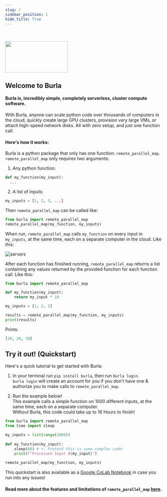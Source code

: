 ```yaml
---
slug: /
sidebar_position: 1
hide_title: True
---
```


<br></br>
<img src="/img/logo-2.png" width="200" height="100"/>

## Welcome to Burla

#### Burla is, incredibly simple, completely serverless, cluster compute software.

With Burla, anyone can scale python code over thousands of computers in the cloud, quickly create large GPU clusters, provision very large VMs, or attach high-speed network disks. All with zero setup, and just one function call.

#### Here's how it works:

Burla is a python package that only has one function: `remote_parallel_map`.  
`remote_parallel_map` only requires two arguments:

1. Any python function:

```python
def my_function(my_input):
  ...
```

2. A list of inputs:

```python
my_inputs = [1, 2, 3, ...]
```

Then `remote_parallel_map` can be called like:

```python
from burla import remote_parallel_map
remote_parallel_map(my_function, my_inputs)
```

When run, `remote_parallel_map` calls `my_function` on every input in `my_inputs`, at the same time, each on a separate computer in the cloud. Like this:

![servers](/img/rpm.png)

After each function has finished running, `remote_parallel_map` returns a list containing any values returned by the provided function for each function call. Like this:

```python
from burla import remote_parallel_map

def my_function(my_input):
    return my_input * 10

my_inputs = [1, 2, 3]

results = remote_parallel_map(my_function, my_inputs)
print(results)
```

Prints:

```python
[10, 20, 30]
```

## Try it out! (Quickstart)

Here's a quick tutorial to get started with Burla:

1. In your terminal run `pip install burla`, then run `burla login`.  
   `burla login` will create an account for you if you don't have one & authorize you to make calls to `remote_parallel_map`.

2. Run the example below!  
   This example calls a simple function on 1000 different inputs, at the same time, each on a separate computer.  
   Without Burla, this code could take up to 16 Hours to finish!

```python
from burla import remote_parallel_map
from time import sleep

my_inputs = list(range(1000))
​
def my_function(my_input):
    sleep(60) # <- Pretend this is some complex code!
    print(f"Processed Input #{my_input}")
​
remote_parallel_map(my_function, my_inputs)
```

This quickstart is also available as a [Google CoLab Notebook](https://colab.research.google.com/drive/107O6ftN73nMedp3vESHWRcxFmiM59SVl?usp=sharing) in case you run into any issues!

#### Read more about the features and limitations of `remote_parallel_map` [here](https://docs.burla.dev/API-Docs/).
